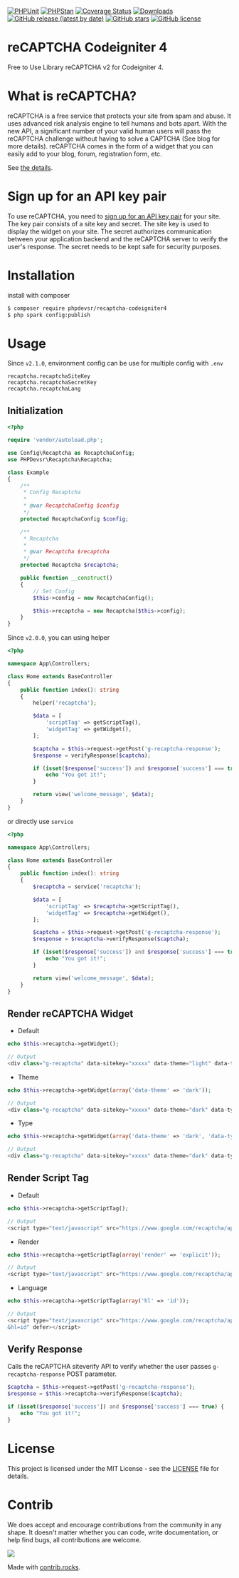 [![PHPUnit](https://github.com/PHPDevsr/reCaptcha-Codeigniter4/workflows/PHPUnit/badge.svg)](https://github.com/PHPDevsr/reCaptcha-Codeigniter4/actions/workflows/test-phpunit.yml)
[![PHPStan](https://github.com/PHPDevsr/reCaptcha-Codeigniter4/actions/workflows/test-phpstan.yml/badge.svg)](https://github.com/PHPDevsr/reCaptcha-Codeigniter4/actions/workflows/test-phpstan.yml)
[![Coverage Status](https://coveralls.io/repos/github/PHPDevsr/reCaptcha-Codeigniter4/badge.svg?branch=dev)](https://coveralls.io/github/PHPDevsr/reCaptcha-Codeigniter4?branch=dev)
[![Downloads](https://poser.pugx.org/phpdevsr/recaptcha-codeigniter4/downloads)](https://packagist.org/packages/phpdevsr/recaptcha-codeigniter4)
[![GitHub release (latest by date)](https://img.shields.io/github/v/release/PHPDevsr/reCaptcha-Codeigniter4)](https://packagist.org/packages/phpdevsr/recaptcha-codeigniter4)
[![GitHub stars](https://img.shields.io/github/stars/PHPDevsr/reCaptcha-Codeigniter4)](https://packagist.org/packages/phpdevsr/recaptcha-codeigniter4)
[![GitHub license](https://img.shields.io/github/license/PHPDevsr/reCaptcha-Codeigniter4)](https://github.com/PHPDevsr/reCaptcha-Codeigniter4/blob/dev/LICENSE)

# reCAPTCHA Codeigniter 4
Free to Use Library reCAPTCHA v2 for Codeigniter 4.

# What is reCAPTCHA?

reCAPTCHA is a free service that protects your site from spam and abuse. It uses advanced risk analysis engine to tell humans and bots apart. With the new API, a significant number of your valid human users will pass the reCAPTCHA challenge without having to solve a CAPTCHA (See blog for more details). reCAPTCHA comes in the form of a widget that you can easily add to your blog, forum, registration form, etc.

See [the details][1].

# Sign up for an API key pair

To use reCAPTCHA, you need to [sign up for an API key pair][4] for your site. The key pair consists of a site key and secret. The site key is used to display the widget on your site. The secret authorizes communication between your application backend and the reCAPTCHA server to verify the user's response. The secret needs to be kept safe for security purposes.

# Installation

install with composer
```bash
$ composer require phpdevsr/recaptcha-codeigniter4
$ php spark config:publish
```

# Usage

Since `v2.1.0`, environment config can be use for multiple config with `.env`

```env
recaptcha.recaptchaSiteKey
recaptcha.recaptchaSecretKey
recaptcha.recaptchaLang
```

## Initialization

```php
<?php

require 'vendor/autoload.php';

use Config\Recaptcha as RecaptchaConfig;
use PHPDevsr\Recaptcha\Recaptcha;

class Example
{
    /**
     * Config Recaptcha
     * 
     * @var RecaptchaConfig $config
     */
    protected RecaptchaConfig $config;

    /**
     * Recaptcha
     * 
     * @var Recaptcha $recaptcha
     */
    protected Recaptcha $recaptcha;

    public function __construct()
    {
        // Set Config
        $this->config = new RecaptchaConfig();

        $this->recaptcha = new Recaptcha($this->config);
    }
}
```

Since `v2.0.0`, you can using helper

```php
<?php

namespace App\Controllers;

class Home extends BaseController
{
    public function index(): string
    {
        helper('recaptcha');

        $data = [
            'scriptTag' => getScriptTag(),
            'widgetTag' => getWidget(),
        ];

        $captcha = $this->request->getPost('g-recaptcha-response');
        $response = verifyResponse($captcha);

        if (isset($response['success']) and $response['success'] === true) {
            echo "You got it!";
        }

        return view('welcome_message', $data);
    }
}
```
or directly use `service`
```php
<?php

namespace App\Controllers;

class Home extends BaseController
{
    public function index(): string
    {
        $recaptcha = service('recaptcha');

        $data = [
            'scriptTag' => $recaptcha->getScriptTag(),
            'widgetTag' => $recaptcha->getWidget(),
        ];

        $captcha = $this->request->getPost('g-recaptcha-response');
        $response = $recaptcha->verifyResponse($captcha);

        if (isset($response['success']) and $response['success'] === true) {
            echo "You got it!";
        }

        return view('welcome_message', $data);
    }
}
```

## Render reCAPTCHA Widget

- Default
```php
echo $this->recaptcha->getWidget();

// Output
<div class="g-recaptcha" data-sitekey="xxxxx" data-theme="light" data-type="image" data-size="normal" loading="lazy"></div>
```

- Theme
```php
echo $this->recaptcha->getWidget(array('data-theme' => 'dark'));

// Output
<div class="g-recaptcha" data-sitekey="xxxxx" data-theme="dark" data-type="image" data-size="normal" loading="lazy"></div>
```

- Type
```php
echo $this->recaptcha->getWidget(array('data-theme' => 'dark', 'data-type' => 'audio'));

// Output
<div class="g-recaptcha" data-sitekey="xxxxx" data-theme="dark" data-type="audio" data-size="normal" loading="lazy"></div>
```

## Render Script Tag

- Default
```php
echo $this->recaptcha->getScriptTag();

// Output
<script type="text/javascript" src="https://www.google.com/recaptcha/api.js?render=onload&hl=en" defer></script>
```

- Render
```php
echo $this->recaptcha->getScriptTag(array('render' => 'explicit'));

// Output
<script type="text/javascript" src="https://www.google.com/recaptcha/api.js?render=explicit&hl=en" defer></script>
```

- Language
```php
echo $this->recaptcha->getScriptTag(array('hl' => 'id'));

// Output
<script type="text/javascript" src="https://www.google.com/recaptcha/api.js?render=onload
&hl=id" defer></script>
```

## Verify Response

Calls the reCAPTCHA siteverify API to verify whether the user passes `g-recaptcha-response` POST parameter.

```php
$captcha = $this->request->getPost('g-recaptcha-response');
$response = $this->recaptcha->verifyResponse($captcha);

if (isset($response['success']) and $response['success'] === true) {
    echo "You got it!";
}
```

# License

This project is licensed under the MIT License - see the [LICENSE](LICENSE) file for details.

# Contrib

We does accept and encourage contributions from the community in any shape. It doesn't matter whether you can code, write documentation, or help find bugs, all contributions are welcome.

<a href="https://github.com/PHPDevsr/reCaptcha-Codeigniter4/graphs/contributors">
  <img src="https://contrib.rocks/image?repo=PHPDevsr/reCaptcha-Codeigniter4" />
</a>

Made with [contrib.rocks](https://contrib.rocks).

[1]: https://www.google.com/recaptcha/intro/index.html
[2]: http://www.codeigniter.com/
[3]: https://developers.google.com/recaptcha/
[4]: http://www.google.com/recaptcha/admin